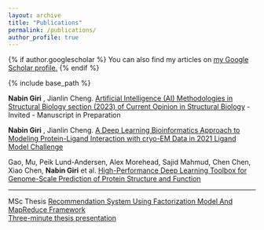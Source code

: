 ```yaml
---
layout: archive
title: "Publications"
permalink: /publications/
author_profile: true
---
```


{% if author.googlescholar %}
  You can also find my articles on <u><a href="{{author.googlescholar}}">my Google Scholar profile</a>.</u>
{% endif %}

{% include base_path %}

**Nabin Giri** , Jianlin Cheng. <a href="https://www.journals.elsevier.com/current-opinion-in-structural-biology" target="_blank">Artificial Intelligence (AI) Methodologies in Structural Biology section (2023) of Current Opinion in Structural Biology</a> - Invited - Manuscript in Preparation

**Nabin Giri** , Jianlin Cheng. <a href="https://www.biorxiv.org/content/10.1101/2022.05.27.493799v1" target="_blank">A Deep Learning Bioinformatics Approach to Modeling Protein-Ligand Interaction with cryo-EM Data in 2021 Ligand Model Challenge</a>

Gao, Mu, Peik Lund-Andersen, Alex Morehead, Sajid Mahmud, Chen Chen, Xiao Chen, **Nabin Giri** et al. <a href="https://ieeexplore.ieee.org/stamp/stamp.jsp?tp=&arnumber=9652872" target="_blank">High-Performance Deep Learning Toolbox for Genome-Scale Prediction of Protein Structure and Function</a>

---------------------------------------
MSc Thesis
<a href="https://zenodo.org/record/6591586#.YpPLquzMJBY" target="_blank">Recommendation System Using Factorization Model And MapReduce Framework</a>
\
<a href="https://youtu.be/KVL9eQ35YSY" target="_blank">Three-minute thesis presentation</a>

